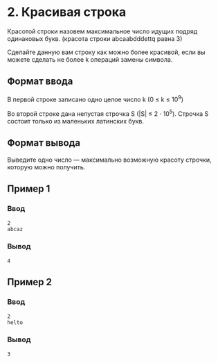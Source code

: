 # 2. Красивая строка

Красотой строки назовем максимальное число идущих подряд одинаковых букв. (красота строки abcaabdddettq равна 3)

Сделайте данную вам строку как можно более красивой, если вы можете сделать не более k операций замены символа.

## Формат ввода

В первой строке записано одно целое число k (0 ≤ k ≤ 10<sup>9</sup>)

Во второй строке дана непустая строчка S (|S| ≤ 2 ⋅ 10<sup>5</sup>). Строчка S состоит только из маленьких латинских букв.

## Формат вывода

Выведите одно число — максимально возможную красоту строчки, которую можно получить.

## Пример 1

### Ввод

    2
    abcaz

### Вывод

    4

## Пример 2

### Ввод

    2
    helto


### Вывод
    3
